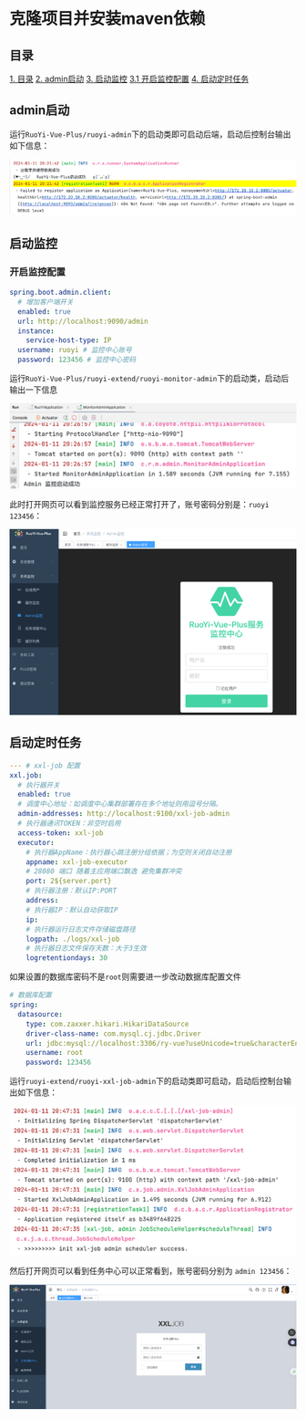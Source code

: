 # 克隆项目并安装maven依赖

## 目录
[1. 目录](#目录)
[2. admin启动](#admin启动)
[3. 启动监控](#启动监控)
    [3.1 开启监控配置](#开启监控配置)
[4. 启动定时任务](#启动定时任务)



## admin启动

运行`RuoYi-Vue-Plus/ruoyi-admin`下的启动类即可启动后端，启动后控制台输出如下信息：

![image.png](./imgs/1704975729588-5823e246-f3c1-4f96-ac8c-7ca4f93a36bf.png)



## 启动监控

### 开启监控配置

```yaml
spring.boot.admin.client:
  # 增加客户端开关
  enabled: true
  url: http://localhost:9090/admin
  instance:
    service-host-type: IP
  username: ruoyi # 监控中心账号
  password: 123456 # 监控中心密码
```

运行`RuoYi-Vue-Plus/ruoyi-extend/ruoyi-monitor-admin`下的启动类，启动后输出一下信息

![image.png](./imgs/1704976048794-6eff2292-c6fe-484b-8c1e-928a826ba242.png)

此时打开网页可以看到监控服务已经正常打开了，账号密码分别是：`ruoyi 123456`：

![image.png](./imgs/1704977508415-0684f257-bdbd-4138-b504-ea24302aa7d2.png)

## 启动定时任务

```yaml
--- # xxl-job 配置
xxl.job:
  # 执行器开关
  enabled: true
  # 调度中心地址：如调度中心集群部署存在多个地址则用逗号分隔。
  admin-addresses: http://localhost:9100/xxl-job-admin
  # 执行器通讯TOKEN：非空时启用
  access-token: xxl-job
  executor:
    # 执行器AppName：执行器心跳注册分组依据；为空则关闭自动注册
    appname: xxl-job-executor
    # 28080 端口 随着主应用端口飘逸 避免集群冲突
    port: 2${server.port}
    # 执行器注册：默认IP:PORT
    address:
    # 执行器IP：默认自动获取IP
    ip:
    # 执行器运行日志文件存储磁盘路径
    logpath: ./logs/xxl-job
    # 执行器日志文件保存天数：大于3生效
    logretentiondays: 30
```

如果设置的数据库密码不是`root`则需要进一步改动数据库配置文件

```yaml
# 数据库配置
spring:
  datasource:
    type: com.zaxxer.hikari.HikariDataSource
    driver-class-name: com.mysql.cj.jdbc.Driver
    url: jdbc:mysql://localhost:3306/ry-vue?useUnicode=true&characterEncoding=UTF-8&autoReconnect=true&serverTimezone=Asia/Shanghai
    username: root
    password: 123456
```

运行`ruoyi-extend/ruoyi-xxl-job-admin`下的启动类即可启动，启动后控制台输出如下信息：

![image.png](./imgs/1704977280289-1817567e-604d-4490-980f-011f55ac72ff.png)

然后打开网页可以看到任务中心可以正常看到，账号密码分别为 `admin 123456`：

![image.png](./imgs/1704977451623-c4edb710-9169-4e3d-b1df-640e85a9806d.png)
